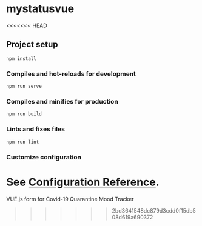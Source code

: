 # mystatusvue
<<<<<<< HEAD

## Project setup
```
npm install
```

### Compiles and hot-reloads for development
```
npm run serve
```

### Compiles and minifies for production
```
npm run build
```

### Lints and fixes files
```
npm run lint
```

### Customize configuration
See [Configuration Reference](https://cli.vuejs.org/config/).
=======
VUE.js form for Covid-19 Quarantine Mood Tracker
>>>>>>> 2bd3641548dc879d3cdd0f15db508d619a690372
